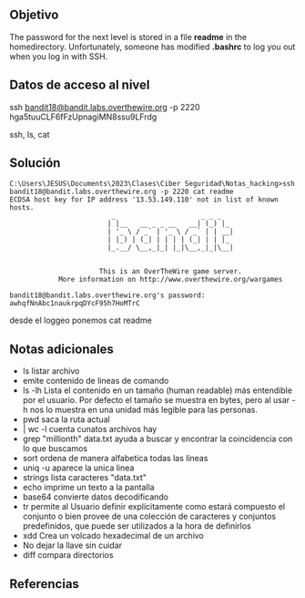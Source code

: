  ## Objetivo
The password for the next level is stored in a file **readme** in the homedirectory. Unfortunately, someone has modified **.bashrc** to log you out when you log in with SSH.

## Datos de acceso al nivel 
ssh bandit18@bandit.labs.overthewire.org -p 2220
hga5tuuCLF6fFzUpnagiMN8ssu9LFrdg

ssh, ls, cat

## Solución

``` 
C:\Users\JESUS\Documents\2023\Clases\Ciber Seguridad\Notas_hacking>ssh bandit18@bandit.labs.overthewire.org -p 2220 cat readme
ECDSA host key for IP address '13.53.149.110' not in list of known hosts.
                         _                     _ _ _
                        | |__   __ _ _ __   __| (_) |_
                        | '_ \ / _` | '_ \ / _` | | __|
                        | |_) | (_| | | | | (_| | | |_
                        |_.__/ \__,_|_| |_|\__,_|_|\__|


                      This is an OverTheWire game server.
            More information on http://www.overthewire.org/wargames

bandit18@bandit.labs.overthewire.org's password:
awhqfNnAbc1naukrpqDYcF95h7HoMTrC

```
desde el loggeo ponemos cat readme

## Notas adicionales
- ls listar archivo
- emite contenido de lineas de comando
- ls -lh  Lista el contenido en un tamaño (human readable) más entendible por el usuario. Por defecto el tamaño se muestra en bytes, pero al usar -h nos lo muestra en una unidad más legible para las personas.
- pwd saca la ruta actual
- | wc -l cuenta cunatos archivos hay
- grep  "millionth" data.txt ayuda a buscar y encontrar la coincidencia con lo que buscamos
- sort ordena de manera alfabetica todas las lineas
- uniq -u aparece la unica linea
- strings lista caracteres "data.txt"
- echo imprime un texto a la pantalla
- base64 convierte datos decodificando
- tr permite al Usuario definir explícitamente como estará compuesto el conjunto o bien provee de una colección de caracteres y conjuntos predefinidos, que puede ser utilizados a la hora de definirlos
- xdd Crea un volcado hexadecimal de un archivo 
- No dejar la llave sin cuidar
- diff compara directorios

## Referencias
